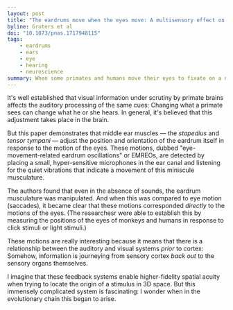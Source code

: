 ```yaml
---
layout: post
title: "The eardrums move when the eyes move: A multisensory effect on the mechanics of hearing"
byline: Gruters et al
doi: "10.1073/pnas.1717948115"
tags:
    - eardrums
    - ears
    - eye
    - hearing
    - neuroscience
summary: When some primates and humans move their eyes to fixate on a new location in space, the eardrums also move, adjusting in order to better resolve the origin of sounds and sights.
---
```


It's well established that visual information under scrutiny by primate brains affects the auditory processing of the same cues: Changing what a primate sees can change what he or she hears. In general, it's believed that this adjustment takes place in the brain.

But this paper demonstrates that middle ear muscles — the _stapedius_ and _tensor tympani_ — adjust the position and orientation of the eardrum itself in response to the motion of the eyes. These motions, dubbed "eye-movement-related eardrum oscillations" or EMREOs, are detected by placing a small, hyper-sensitive microphones in the ear canal and listening for the quiet vibrations that indicate a movement of this miniscule musculature.

The authors found that even in the absence of sounds, the eardrum musculature was manipulated. And when this was compared to eye motion (saccades), it became clear that these motions corresponded _directly_ to the motions of the eyes. (The researchesr were able to establish this by measuring the positions of the eyes of monkeys and humans in response to click stimuli or light stimuli.)

These motions are really interesting because it means that there is a relationship between the auditory and visual systems _prior_ to cortex: Somehow, information is journeying from sensory cortex _back out_ to the sensory organs themselves.

I imagine that these feedback systems enable higher-fidelity spatial acuity when trying to locate the origin of a stimulus in 3D space. But this immensely complicated system is fascinating: I wonder when in the evolutionary chain this began to arise.
